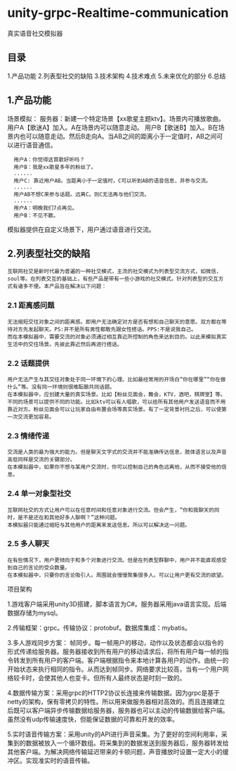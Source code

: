 # unity-grpc-Realtime-communication
真实语音社交模拟器

## 目录
  1.产品功能
  2.列表型社交的缺陷
  3.技术架构
  4.技术难点
  5.未来优化的部分
  6.总结
## 1.产品功能
  场景模拟：
      服务器：新建一个特定场景【xx歌星主题ktv】。场景内可播放歌曲。
      用户A【歌迷A】加入。A在场景内可以随意走动。
      用户B【歌迷B】加入。B在场景内也可以随意走动。然后B走向A。当AB之间的距离小于一定值时，AB之间可以进行语音通信。
      
      用户A：你觉得这首歌好听吗？
      用户B：我是xx歌星多年的粉丝了。
      ......
      用户C: 靠近用户AB。当距离小于一定值时，C可以听到AB的语音信息，并参与交流。
      ......
      用户AB不想C来参与话题。远离C。则C无法再与他们交流。
      ......
      用户A：明晚我们7点再见。
      用户B：不见不散。

  模拟器提供在自定义场景下，用户通过语音进行交流。
  
  
## 2.列表型社交的缺陷
    互联网社交是新时代最为普遍的一种社交模式，主流的社交模式为列表型交流方式，如微信，soul等。在列表交互的基础上，有些产品是带有一些小游戏的社交模式。针对列表型的交互方式有诸多不便。本产品旨在解决以下问题：
### 2.1 距离感问题
    无法缩短交往对象之间的距离感。即用户无法确定对方是否有想和自己聊天的意愿。双方都在等待对方先发起聊天。PS:并不是所有男性都敢先跟女性搭话。PPS:不是说我自己。
    而在本模拟器中，需要交流的对象必须通过相互靠近所控制的角色来达到目的。以此来模拟真实生活中的交往场景。先彼此靠近然后再进行搭话。
### 2.2 话题提供
    用户无法产生与其交往对象处于同一环境下的心理。比如最经常用的开场白“你在哪里”“你在做什么”等。没有同一环境则很难酝酿共同话题。
    在本模拟器中，应创建大量的真实场景。比如【粉丝见面会，舞会，KTV，酒吧，棋牌室】等。不同的场景可以提供不同的功能。比如ktv可以有人唱歌，可以给所有其他用户发送语音而不用靠近对方。粉丝见面会可以让玩家自由布置会场等真实场景。有了一定背景衬托之后，可以使第一次交流更加容易。
### 2.3 情绪传递
    交流是人类的最为强大的能力。但是聊天文字式的交流并不能准确传达信息，肢体语言以及声音高低同样是交流的关键部分。
    在本模拟器中，如果你不想与某用户交流时，你可以控制自己的角色远离他，从而不接受他的信息。
### 2.4 单一对象型社交
    互联网社交的方式让用户可以在任意时间和任意对象进行交流。但会产生，“你和我聊天的同时，是不是还在和其他好多人聊啊？”这种问题。
    本模拟器只能通过缩短与其他用户的距离来发送信息。所以可以解决这一问题。
### 2.5 多人聊天
    在有些情况下，用户更倾向于和多个对象进行交流。但是在列表型群聊中，用户并不能直观感受到自己的言论的受众数量。
    在本模拟器中，只要你的言论吸引人。周围就会慢慢聚集很多人。可以让用户更有交流的欲望。

项目架构

1.游戏客户端采用unity3D搭建，脚本语言为C#。服务器采用java语言实现。后端数据存储为mysql。

2.传输框架：grpc。传输协议：protobuf。数据库集成：mybatis。

3.多人游戏同步方案： 帧同步。每一帧用户的移动，动作以及状态都会以指令的形式传递给服务器。服务器接收到所有用户的移动请求后，将所有用户每一帧的指令转发到所有用户的客户端。客户端根据指令来本地计算各用户的动作。由统一的开始状态来执行相同的指令。从而达到帧同步。网络要求比较高，当有一个用户网络较卡时，会使其他人也变卡。但所有人最终状态是时刻一致的。

4.数据传输方案：采用grpc的HTTP2协议长连接来传输数据。因为grpc是基于netty的架构，保有零拷贝的特性。所以用来做服务器相对高效的。而且连接建立后既可以客户端异步传输数据给服务器，服务器也可以主动的传输数据给客户端。虽然没有udp传输速度快，但能保证数据的可靠和开发的效率。

5.实时语音传输方案：采用unity的API进行声音采集。为了更好的空间利用率，采集到的数据被放入一个循环数组。将采集到的数据发送到服务器后，服务器转发给其他客户端。为解决网络传输延迟带来的卡顿问题，声音播放时设置一定大小的缓冲区。实现准实时的语音传输。

 




